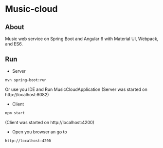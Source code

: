 # Music-cloud
## About
Music web service on Spring Boot and Angular 6 with Material UI, Webpack, and ES6.
## Run
- Server
```bash
mvn spring-boot:run
```
Or use you IDE and Run MusicCloudApplication
(Server was started on http://localhost:8082)
- Client
```bash
npm start
```
(Client was started on http://localhost:4200)
- Open you browser an go to
```bash
http://localhost:4200
``` 